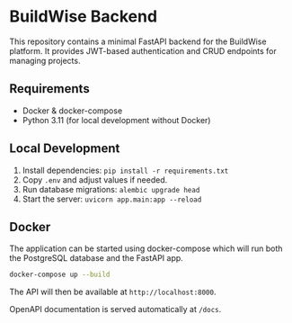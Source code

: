# BuildWise Backend

This repository contains a minimal FastAPI backend for the BuildWise platform.
It provides JWT-based authentication and CRUD endpoints for managing projects.

## Requirements
- Docker & docker-compose
- Python 3.11 (for local development without Docker)

## Local Development
1. Install dependencies: `pip install -r requirements.txt`
2. Copy `.env` and adjust values if needed.
3. Run database migrations: `alembic upgrade head`
4. Start the server: `uvicorn app.main:app --reload`

## Docker
The application can be started using docker-compose which will run both the
PostgreSQL database and the FastAPI app.

```bash
docker-compose up --build
```

The API will then be available at `http://localhost:8000`.

OpenAPI documentation is served automatically at `/docs`.
